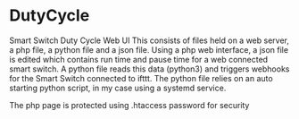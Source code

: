 # DutyCycle
Smart Switch Duty Cycle Web UI
This consists of files held on a web server, a php file, a python file and a json file.
Using a php web interface, a json file is edited which contains run time and pause time for a web connected smart switch. A python file reads this data (python3) and triggers webhooks for the Smart Switch connected to ifttt.
The python file relies on an auto starting python script, in my case using a systemd service.

The php page is protected using .htaccess password for security
